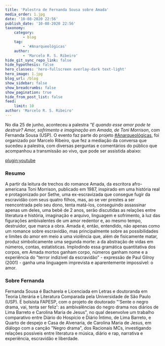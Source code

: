 ```yaml
---
title: 'Palestra de Fernanda Sousa sobre Amada'
media_order: 1.jpg
date: '10-08-2020 22:56'
publish_date: '10-08-2020 22:56'
taxonomy:
    category:
        - blog
    tag:
        - '#Anarqueológicas'
    author:
        - 'Marcelo R. S. Ribeiro'
hide_git_sync_repo_link: false
hide_hypothesis: false
hero_classes: 'hero-fullscreen overlay-dark text-light'
hero_image: 1.jpg
blog_url: /blog
show_sidebar: false
show_breadcrumbs: false
show_pagination: true
hide_from_post_list: false
feed:
    limit: 10
author: 'Marcelo R. S. Ribeiro'
---
```


No dia 25 de junho, aconteceu a palestra _"E quando esse amor pode te destruir? Amor, sofrimento e imaginação em Amada, de Toni Morrison_, com Fernanda Sousa (USP). O evento faz parte do projeto [#Anarqueológicas](http://www.arqueologiadosensivel.ufba.br/projetos/extensao/anarqueologicas), foi organizado por Marcelo Ribeiro, que fez a mediação da conversa que sucedeu a palestra, com diversas perguntas e comentários do público que acompanhou a transmissão ao vivo, que pode ser assistida abaixo:

[plugin:youtube](https://www.youtube.com/watch?v=IZ4JSO0cOm0)

### Resumo

A partir da leitura de trechos do romance Amada, da escritora afro-americana Toni Morrison, publicado em 1987, inspirado em uma história real e protagonizado por Sethe, uma ex-escravizada que consegue fugir da escravidão com seus quatro filhos, mas, ao se ver prestes a ser reencontrada pelo seu dono, tenta matá-los, conseguindo assassinar apenas um deles, uma bebê de 2 anos, serão discutidas as relações entre literatura e história, imaginação e arquivo, linguagem e sofrimento, à luz das figurações ambivalentes de um amor redentor e, ao mesmo tempo, destruidor, que marca a obra. Amada é, então, entendido, não apenas como um romance sobre escravidão, mas principalmente sobre as possibilidades e limites do amor em meio a uma violência que, além de fisicamente matar, produz simbolicamente uma segunda morte: a da abstração de vidas em números, contas, estatísticas. Implodindo essa gramática quantitativa dos corpos, em Amada mortos ganham corpo, números ganham nome e a experiência do "terror indizível da escravidão" - expressão de Paul Gilroy (2001) - ganha uma linguagem imprevista e aparentemente impossível: o amor.

### Sobre Fernanda

Fernanda Sousa é Bacharela e Licenciada em Letras e doutoranda em Teoria Literária e Literatura Comparada pela Universidade de São Paulo (USP). É bolsista FAPESP, com o projeto de doutorado "'Sente o negro drama, vai, tenta ser feliz': as ambivalências do negro drama nos diários de Lima Barreto e Carolina Maria de Jesus", no qual desenvolve um trabalho comparativo entre Diário do Hospício e Diário Íntimo, de Lima Barreto, e Quarto de despejo e Casa de Alvenaria, de Carolina Maria de Jesus, em diálogo com a canção "Negro drama", dos Racionais MCs, investigando relações possíveis entre literatura e música, diário e rap, narrativa e experiência, escravidão e liberdade.